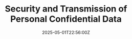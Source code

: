 ---
title: Security and Transmission of Personal Confidential Data
linkTitle: Security and Transmission of Personal Confidential Data
date: '2025-05-01T22:56:00Z'
weight: 1
description: Policy outlines guidelines for the security and transmission of personal
  confidential data, emphasizing compliance with ISO/IEC 27001, data confidentiality,
  cybersecurity measures, and employee accountability. It applies to all personnel
  with access to sensitive data and mandates encryption for data transmission and
  secure storage practices.
draft: false
ref: security-and-transmission-of-personal-confidential-data
---